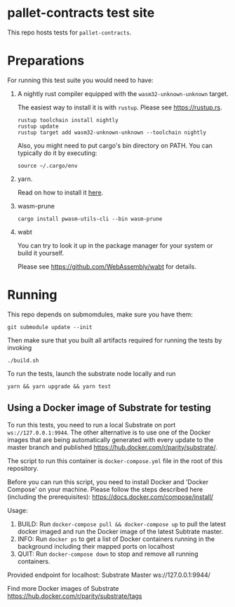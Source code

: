 
# pallet-contracts test site

This repo hosts tests for `pallet-contracts`.

# Preparations

For running this test suite you would need to have:

1. A nightly rust compiler equipped with the `wasm32-unknown-unknown` target.

    The easiest way to install it is with `rustup`. Please see https://rustup.rs.

    ```shell
    rustup toolchain install nightly
    rustup update
    rustup target add wasm32-unknown-unknown --toolchain nightly
    ```

    Also, you might need to put cargo's bin directory on PATH. You can typically do it by executing:

    ```shell
    source ~/.cargo/env
    ```

2. yarn.

    Read on how to install it [here](https://yarnpkg.com/lang/en/docs/install/).


3. wasm-prune

    ```shell
    cargo install pwasm-utils-cli --bin wasm-prune
    ```

4. wabt

    You can try to look it up in the package manager for your system or
    build it yourself.

    Please see https://github.com/WebAssembly/wabt for details.

# Running

This repo depends on submomdules, make sure you have them:

```
git submodule update --init
```

Then make sure that you built all artifacts required for running the tests by invoking

```
./build.sh
```

To run the tests, launch the substrate node locally and run

```
yarn && yarn upgrade && yarn test
```

## Using a Docker image of Substrate for testing

To run this tests, you need to run a local Substrate on port `ws://127.0.0.1:9944`. The other alternative is to use one of the Docker images that are being automatically generated with every update to the master branch and published https://hub.docker.com/r/parity/substrate/.

The script to run this container is `docker-compose.yml` file in the root of this repository.

Before you can run this script, you need to install Docker and 'Docker Compose' on your machine.
Please follow the steps described here (including the prerequisites): https://docs.docker.com/compose/install/

Usage:
1. BUILD: Run `docker-compose pull && docker-compose up` to pull the latest docker imaged and run the Docker image of the latest Subtrate master.
2. INFO: Run `docker ps` to get a list of Docker containers running in the background including their mapped ports on localhost
3. QUIT: Run `docker-compose down` to stop and remove all running containers.

Provided endpoint for localhost: Substrate Master ws://127.0.0.1:9944/

Find more Docker images of Substrate https://hub.docker.com/r/parity/substrate/tags
